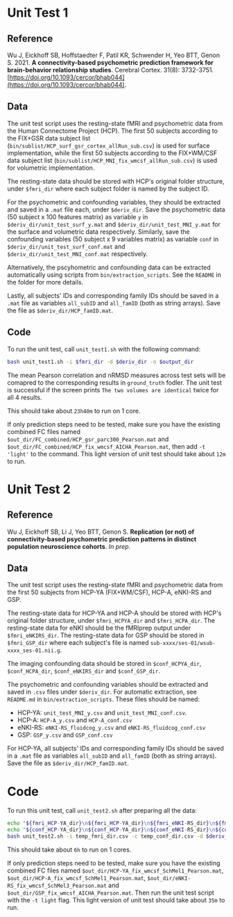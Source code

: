 # Unit Test 1

## Reference

Wu J, Eickhoff SB, Hoffstaedter F, Patil KR, Schwender H, Yeo BTT, Genon S. 2021. **A connectivity-based psychometric prediction framework for brain-behavior relationship studies**. Cerebral Cortex. 31(8): 3732-3751. [https://doi.org/10.1093/cercor/bhab044](https://doi.org/10.1093/cercor/bhab044).

## Data

The unit test script uses the resting-state fMRI and psychometric data from the Human Connectome Project (HCP). The first 50 subjects according to the FIX+GSR data subject list (`bin/sublist/HCP_surf_gsr_cortex_allRun_sub.csv`) is used for surface implementation, while the first 50 subjects according to the FIX+WM/CSF data subject list (`bin/sublist/HCP_MNI_fix_wmcsf_allRun_sub.csv`) is used for volumetric implementation.

The resting-state data should be stored with HCP's original folder structure, under `$fmri_dir` where each subject folder is named by the subject ID. 

For the psychometric and confounding variables, they should be extracted and saved in a `.mat` file each, under `$deriv_dir`. Save the psychometric data (50 subject x 100 features matrix) as variable `y` in `$deriv_dir/unit_test_surf_y.mat` and `$deriv_dir/unit_test_MNI_y.mat` for the surface and volumetric data respectively. Similarly, save the confounding variables (50 subject x 9 variables matrix) as variable `conf` in `$deriv_dir/unit_test_surf_conf.mat` and `$deriv_dir/unit_test_MNI_conf.mat` respectively.

Alternatively, the pscyhometric and confounding data can be extracted automatically using scripts from `bin/extraction_scripts`. See the `README` in the folder for more details.

Lastly, all subjects' IDs and corresponding family IDs should be saved in a `.mat` file as variables `all_subID` and `all_famID` (both as string arrays). Save the file as `$deriv_dir/HCP_famID.mat`.

## Code

To run the unit test, call `unit_test1.sh` with the following command:

```bash
bash unit_test1.sh -i $fmri_dir -d $deriv_dir -o $output_dir
``` 

The mean Pearson correlation and nRMSD measures across test sets will be comapred to the corresponding results in `ground_truth` fodler. The unit test is successful if the screen prints `The two volumes are identical` twice for all 4 results.

This should take about `23h40m` to run on 1 core.

If only prediction steps need to be tested, make sure you have the existing combined FC files named `$out_dir/FC_combined/HCP_gsr_parc300_Pearson.mat` and `$out_dir/FC_combined/HCP_fix_wmcsf_AICHA_Pearson.mat`, then add `-t 'light'` to the command. This light version of unit test should take about `12m` to run.

# Unit Test 2

## Reference 

Wu J, Eickhoff SB, Li J, Yeo BTT, Genon S. **Replication (or not) of connectivity-based psychometric prediction patterns in distinct population neuroscience cohorts**. *In prep.*

## Data

The unit test script uses the resting-state fMRI and psychometric data from the first 50 subjects from HCP-YA (FIX+WM/CSF), HCP-A, eNKI-RS and GSP.

The resting-state data for HCP-YA and HCP-A should be stored with HCP's original folder structure, under `$fmri_HCPYA_dir` and `$fmri_HCPA_dir`. The resting-state data for eNKI should be the fMRIprep output under `$fmri_eNKIRS_dir`. The resting-state data for GSP should be stored in `$fmri_GSP_dir` where each subject's file is named `sub-xxxx/ses-01/wsub-xxxx_ses-01.nii.g`.

The imaging confounding data should be stored in `$conf_HCPYA_dir`, `$conf_HCPA_dir`, `$conf_eNKIRS_dir` and `$conf_GSP_dir`.

The psychometric and confounding variables should be extracted and saved in `.csv` files under `$deriv_dir`. For automatic extraction, see `README.md` in `bin/extraction_scripts`. These files should be named:

- HCP-YA: `unit_test_MNI_y.csv` and `unit_test_MNI_conf.csv`. 
- HCP-A: `HCP-A_y.csv` and `HCP-A_conf.csv`
- eNKI-RS: `eNKI-RS_fluidcog_y.csv` and `eNKI-RS_fluidcog_conf.csv`
- GSP: `GSP_y.csv` and `GSP_conf.csv`

For HCP-YA, all subjects' IDs and corresponding family IDs should be saved in a `.mat` file as variables `all_subID` and `all_famID` (both as string arrays). Save the file as `$deriv_dir/HCP_famID.mat`.

# Code

To run this unit test, call `unit_test2.sh` after preparing all the data:

```bash
echo "${fmri_HCP-YA_dir}\n${fmri_HCP-YA_dir}\n${fmri_eNKI-RS_dir}\n${fmri_GSP_dir}" > temp_fmri_dir.csv
echo "${conf_HCP-YA_dir}\n${conf_HCP-YA_dir}\n${conf_eNKI-RS_dir}\n${conf_GSP_dir}" > temp_conf_dir.csv
bash unit_test2.sh -i temp_fmri_dir.csv -c temp_conf_dir.csv -d $deriv_dir -o $output_dir
```

This should take about `6h` to run on 1 cores.

If only prediction steps need to be tested, make sure you have the existing combined FC files named `$out_dir/HCP-YA_fix_wmcsf_SchMel1_Pearson.mat`, `$out_dir/HCP-A_fix_wmcsf_SchMel1_Pearson.mat`, `$out_dir/eNKI-RS_fix_wmcsf_SchMel3_Pearson.mat` and `$out_dir/GSP_fix_wmcsf_AICHA_Pearson.mat`. Then run the unit test script with the `-t light` flag. This light version of unit test should take about `35m` to run.